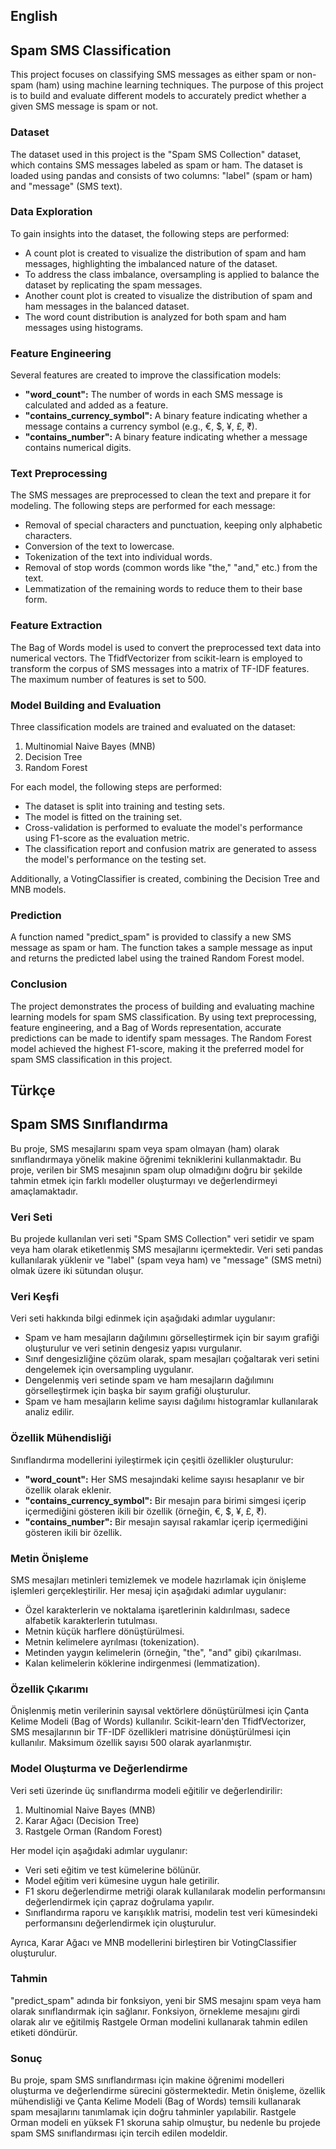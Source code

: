 ## English
## Spam SMS Classification
This project focuses on classifying SMS messages as either spam or non-spam (ham) using machine learning techniques. The purpose of this project is to build and evaluate different models to accurately predict whether a given SMS message is spam or not.

### Dataset
The dataset used in this project is the "Spam SMS Collection" dataset, which contains SMS messages labeled as spam or ham. The dataset is loaded using pandas and consists of two columns: "label" (spam or ham) and "message" (SMS text).

### Data Exploration
To gain insights into the dataset, the following steps are performed:

- A count plot is created to visualize the distribution of spam and ham messages, highlighting the imbalanced nature of the dataset.
- To address the class imbalance, oversampling is applied to balance the dataset by replicating the spam messages.
- Another count plot is created to visualize the distribution of spam and ham messages in the balanced dataset.
- The word count distribution is analyzed for both spam and ham messages using histograms.

### Feature Engineering
Several features are created to improve the classification models:

- **"word_count":** The number of words in each SMS message is calculated and added as a feature.
- **"contains_currency_symbol":** A binary feature indicating whether a message contains a currency symbol (e.g., €, $, ¥, £, ₹).
- **"contains_number":** A binary feature indicating whether a message contains numerical digits.

### Text Preprocessing
The SMS messages are preprocessed to clean the text and prepare it for modeling. The following steps are performed for each message:

- Removal of special characters and punctuation, keeping only alphabetic characters.
- Conversion of the text to lowercase.
- Tokenization of the text into individual words.
- Removal of stop words (common words like "the," "and," etc.) from the text.
- Lemmatization of the remaining words to reduce them to their base form.

### Feature Extraction
The Bag of Words model is used to convert the preprocessed text data into numerical vectors. The TfidfVectorizer from scikit-learn is employed to transform the corpus of SMS messages into a matrix of TF-IDF features. The maximum number of features is set to 500.

### Model Building and Evaluation
Three classification models are trained and evaluated on the dataset:

1. Multinomial Naive Bayes (MNB)
2. Decision Tree
3. Random Forest

For each model, the following steps are performed:

- The dataset is split into training and testing sets.
- The model is fitted on the training set.
- Cross-validation is performed to evaluate the model's performance using F1-score as the evaluation metric.
- The classification report and confusion matrix are generated to assess the model's performance on the testing set.

Additionally, a VotingClassifier is created, combining the Decision Tree and MNB models.

### Prediction
A function named "predict_spam" is provided to classify a new SMS message as spam or ham. The function takes a sample message as input and returns the predicted label using the trained Random Forest model.

### Conclusion
The project demonstrates the process of building and evaluating machine learning models for spam SMS classification. By using text preprocessing, feature engineering, and a Bag of Words representation, accurate predictions can be made to identify spam messages. The Random Forest model achieved the highest F1-score, making it the preferred model for spam SMS classification in this project.

## Türkçe
## Spam SMS Sınıflandırma
Bu proje, SMS mesajlarını spam veya spam olmayan (ham) olarak sınıflandırmaya yönelik makine öğrenimi tekniklerini kullanmaktadır. Bu proje, verilen bir SMS mesajının spam olup olmadığını doğru bir şekilde tahmin etmek için farklı modeller oluşturmayı ve değerlendirmeyi amaçlamaktadır.

### Veri Seti
Bu projede kullanılan veri seti "Spam SMS Collection" veri setidir ve spam veya ham olarak etiketlenmiş SMS mesajlarını içermektedir. Veri seti pandas kullanılarak yüklenir ve "label" (spam veya ham) ve "message" (SMS metni) olmak üzere iki sütundan oluşur.

### Veri Keşfi
Veri seti hakkında bilgi edinmek için aşağıdaki adımlar uygulanır:

- Spam ve ham mesajların dağılımını görselleştirmek için bir sayım grafiği oluşturulur ve veri setinin dengesiz yapısı vurgulanır.
- Sınıf dengesizliğine çözüm olarak, spam mesajları çoğaltarak veri setini dengelemek için oversampling uygulanır.
- Dengelenmiş veri setinde spam ve ham mesajların dağılımını görselleştirmek için başka bir sayım grafiği oluşturulur.
- Spam ve ham mesajların kelime sayısı dağılımı histogramlar kullanılarak analiz edilir.

### Özellik Mühendisliği
Sınıflandırma modellerini iyileştirmek için çeşitli özellikler oluşturulur:

- **"word_count":** Her SMS mesajındaki kelime sayısı hesaplanır ve bir özellik olarak eklenir.
- **"contains_currency_symbol":** Bir mesajın para birimi simgesi içerip içermediğini gösteren ikili bir özellik (örneğin, €, $, ¥, £, ₹).
- **"contains_number":** Bir mesajın sayısal rakamlar içerip içermediğini gösteren ikili bir özellik.

### Metin Önişleme
SMS mesajları metinleri temizlemek ve modele hazırlamak için önişleme işlemleri gerçekleştirilir. Her mesaj için aşağıdaki adımlar uygulanır:

- Özel karakterlerin ve noktalama işaretlerinin kaldırılması, sadece alfabetik karakterlerin tutulması.
- Metnin küçük harflere dönüştürülmesi.
- Metnin kelimelere ayrılması (tokenization).
- Metinden yaygın kelimelerin (örneğin, "the", "and" gibi) çıkarılması.
- Kalan kelimelerin köklerine indirgenmesi (lemmatization).

### Özellik Çıkarımı
Önişlenmiş metin verilerinin sayısal vektörlere dönüştürülmesi için Çanta Kelime Modeli (Bag of Words) kullanılır. Scikit-learn'den TfidfVectorizer, SMS mesajlarının bir TF-IDF özellikleri matrisine dönüştürülmesi için kullanılır. Maksimum özellik sayısı 500 olarak ayarlanmıştır.

### Model Oluşturma ve Değerlendirme
Veri seti üzerinde üç sınıflandırma modeli eğitilir ve değerlendirilir:

1. Multinomial Naive Bayes (MNB)
2. Karar Ağacı (Decision Tree)
3. Rastgele Orman (Random Forest)

Her model için aşağıdaki adımlar uygulanır:

- Veri seti eğitim ve test kümelerine bölünür.
- Model eğitim veri kümesine uygun hale getirilir.
- F1 skoru değerlendirme metriği olarak kullanılarak modelin performansını değerlendirmek için çapraz doğrulama yapılır.
- Sınıflandırma raporu ve karışıklık matrisi, modelin test veri kümesindeki performansını değerlendirmek için oluşturulur.

Ayrıca, Karar Ağacı ve MNB modellerini birleştiren bir VotingClassifier oluşturulur.

### Tahmin
"predict_spam" adında bir fonksiyon, yeni bir SMS mesajını spam veya ham olarak sınıflandırmak için sağlanır. Fonksiyon, örnekleme mesajını girdi olarak alır ve eğitilmiş Rastgele Orman modelini kullanarak tahmin edilen etiketi döndürür.

### Sonuç
Bu proje, spam SMS sınıflandırması için makine öğrenimi modelleri oluşturma ve değerlendirme sürecini göstermektedir. Metin önişleme, özellik mühendisliği ve Çanta Kelime Modeli (Bag of Words) temsili kullanarak spam mesajlarını tanımlamak için doğru tahminler yapılabilir. Rastgele Orman modeli en yüksek F1 skoruna sahip olmuştur, bu nedenle bu projede spam SMS sınıflandırması için tercih edilen modeldir.

